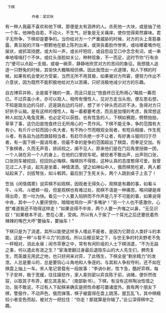      下棋 

                作者：梁实秋 

   有一种人我最不喜欢和他下棋，那便是太有涵养的人。杀死他一大块，或是抽了他一个车，他神色自若，不动火，不生气，好象是无关痛痒，使你觉得索然寡味。君子无所争，下棋却是要争的。当你给对方一个严重威胁的时候，对方的头上青筋暴露，黄豆般的汗珠一颗颗地在额上陈列出来，或哭丧着脸作惨笑，或咕嘟着嘴作吃屎状，或抓耳挠腮，或大叫一声，或长吁短叹，或自怨自艾口中念念有词，或一串串地噎嗝打个不休，或红头涨脸如关公，种种现象，不一而足，这时节你“行有余力”便可以点起一支烟，或啜一碗茶，静静地欣赏对方的苦闷的象征。我想猎人追逐一只野兔的时候，其愉快大概略相仿佛。因此我悟出一点道理，和人下棋的时候，如果有机会使对方受窘，当然无所不用其极，如果被对方所窘，便努力作出不介意状，因为既然不能积极地给对方以苦痛，只好消极地减少对方的乐趣。 

   自古博弈并称，全是属于赌的一类，而且只是比“饱食终日无所用心”略胜一筹而已。不过弈虽小术，亦可以观人，相传有慢性人，见对方走当头炮，便左思右想，不知是跳左边的马好，还是跳右边的马好，想了半个钟头而迟迟不决，急得对方只好拱手认输。是有这样的慢性人，每一着都要考虑，而且是加慢的考虑，我常想这种人如加入龟兔竞赛，也必定可以获胜。也有性急的人，下棋如赛跑，劈劈拍拍，草草了事，这仍旧是饱食终日无所用心的一贯作风。下棋不能无争，争的范围有大有小，有斤斤计较而因小失大者，有不拘小节而眼观全局者，有短兵相接，作生死斗者，有各自为战而旗鼓相当者，有赶尽杀绝一步不让者，有好勇斗狠同归于尽者，有一面下棋一面诮骂者，但最不幸的是争的范围超出了棋盘，而拳足交加。有下象棋者，久而无声音，排闼视之，阒不见人，原来他们是在门后角里扭做一团，一个人骑在另一个人的身上，在他的口里挖车呢。被挖者不敢出声，出声则口张，口张则车被挖回，挖回则必悔棋，悔棋则不得胜，这种认真的态度憨得可爱。我曾见过二人手谈，起先是坐着，神情潇洒，望之如神仙中人，俄而棋势吃紧，两人都站起来了，剑拔弩张，如斗鹌鹑，最后到了生死关头，两个人跳到桌子上去了！ 

   笠翁《闲情偶寄》说弈棋不如观棋，因观者无得失心，观棋是有趣的事，如看斗牛、斗鸡、斗蟋蟀一般，但是观棋也有难过处，观棋不语是一种痛苦。喉间硬是痒得出奇，思一吐为快。看见一个人要入陷阱而不作声是几乎不可能的事，如果说得中肯，其中一个人要厌恨你，暗暗地骂你一声“多嘴驴！”另一个人也不感激你，心想“难道我还不晓得这样走！”如果说得不中肯，两个人要一齐嗤之以鼻，“无见识奴！”如果根本不说，憋在心里，受病。所以有人于挨了一个耳光之后还要抚着热辣辣的嘴巴大呼“要抽车，要抽车！” 

   下棋只是为了消遣，其所以能使这样多人嗜此不疲者，是因为它颇合人类好斗的本能，这是一种“斗智不斗力”的游戏。所以瓜棚豆架之下，与世无争的村夫野老不免一枰相对，消此永昼；闹市茶寮之中，常有有闲阶级的人士下棋消遣，“不为无益之事，何以遣此有涯之生？”宦海里翻过身最后退隐东山的大人先生们，髀肉复生，而英雄无用武之地，也只好闲来对弈，了此残生，下棋全是“剩余精力”的发泄。人总是要斗的，总是要钩心斗角地和人争逐的。与其和人争权夺利，还不如在棋盘上抽上一车。宋人笔记曾载有一段故事：“李讷仆射，性卞急，酷好弈棋，每下子安祥，极于宽缓，往往躁怒作，家人辈则密以弈具陈于前，讷赌，便忻然改容，以取其子布弄，都忘其恚矣。”（南部新书）。下棋，有没有这样陶冶性情之功，我不敢说，不过有人下起棋来确实是把性命都可置诸度外。我有两个朋友下棋，警报作，不动声色，俄而弹落，棋子被震得在盘上跳荡，屋瓦乱飞，其中棋瘾较小者变色而起，被对方一把拉住：“你走！那就算是你输了。”此公深得棋中之趣。 

